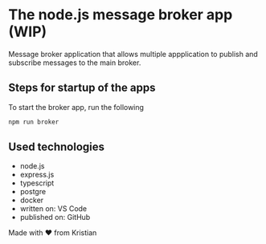 # The node.js message broker app (WIP)

Message broker application that allows multiple appplication to publish and subscribe messages to the main broker.

## Steps for startup of the apps

To start the broker app, run the following

```bash
npm run broker
```

## Used technologies
* node.js
* express.js
* typescript
* postgre
* docker
* written on: VS Code
* published on: GitHub

Made with ❤️ from Kristian
